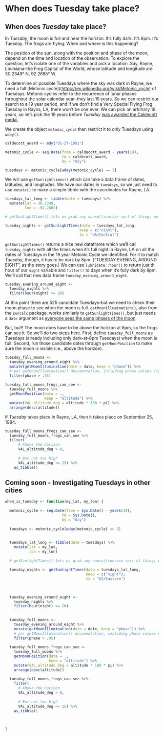 When does Tuesday take place?
================

## When does *Tuesday* take place?

In *Tuesday*, the moon is full and near the horizon. It’s fully dark.
It’s 8pm. It’s Tuesday. The frogs are flying. When and where is this
happening?

The position of the sun, along with the position and phase of the moon,
depend on the time and location of the observation. To explore the
question, let’s isolate one of the variables and pick a location. Say,
Rayne, Louisiana–the Frog Capital of the World, whose latitude and
longitude are 30.2349° N, 92.2685° W.

To determine all possible Tuesdays where the sky was dark in Rayne, we
need a full \[Metonic
cycle\])(<https://en.wikipedia.org/wiki/Metonic_cycle>) of Tuesdays.
Metonic cycles refer to the recurrence of lunar phases throughout the
solar calendar year–they last 19 years. So we can restrict our search to
a 19 year period, and if we don’t find a Very Special Flying Frog
Tuesday in Rayna, LA, there won’t be one ever. We can pick an arbitrary
19 years, so let’s pick the 19 years before *Tuesday* [was awarded the
Caldecott
medal](https://www.chicagotribune.com/news/ct-xpm-1992-01-28-9201090055-story.html).

We create the object `metonic_cycle` then restrict it to only Tuesdays
using `wday()`.

``` r
caldecott_award <- mdy("01-27-1992")

metonic_cycle <- seq.Date(from = caldecott_award - years(19), 
                          to = caldecott_award, 
                          by = "day")

tuesdays <- metonic_cycle[wday(metonic_cycle) == 3]
```

We will use `getSunlighttimes()` which can take a data.frame of dates,
latitudes, and longitudes. We have our dates in `tuesdays`, so we just
need to use `mutate()` to make a simple tibble with the coordinates for
Rayne, LA.

``` r
tuesdays_lat_long <- tibble(date = tuesdays) %>%
  mutate(lat = 30.2349,
         lon = -92.2685)

# getSunlightTimes() lets us grab any sunset/sunrise sort of thing; we just want to know when it's full night.

tuesday_nights <- getSunlightTimes(data = tuesdays_lat_long,
                                  keep = c("night"),
                                  tz = "US/Central") 
```

`getSunlightTimes()` returns a nice new dataframe which we’ll call
`tuesday_nights` with all the times when it’s full night in Rayne, LA on
all the dates of Tuesdays in the 19 year Metonic Cycle we identified.
For it to match *Tuesday*, though, it has to be dark by 8pm. (“TUESDAY
EVENING, AROUND EIGHT”, as the story goes.) We can use
`lubridate::hour()` to return just th hour of our `night` variable and
`filter()` to days when it’s fully dark by 8pm. We’ll call that new data
frame `tuesday_evening_around_eight`.

``` r
tuesday_evening_around_eight <- 
  tuesday_nights %>%
  filter(hour(night) >= 20) 
```

At this point there are 525 candidate Tuesdays–but we need to check
their moon phase to see when the moon is full. `getMoonIllumination()`,
also from the `suncalc` package, works similarly to
`getSunlightTimes()`, but just needs a `date` argument as [everyone sees
the same phases of the
moon](https://moon.nasa.gov/inside-and-out/top-moon-questions/).

But, but!! The moon does have to be above the horizon at 8pm, so the
frogs can see it. So we’ll do two steps here. First, define
`tuesday_full_moons` as Tuesdays (already including only dark-at-8pm
Tuesdays) when the moon is full. Second, run those candidate dates
through `getMoonPosition` to make sure the moon is visible (i.e., above
the horizon).

``` r
tuesday_full_moons <- 
  tuesday_evening_around_eight %>%
  mutate(getMoonIllumination(date = date, keep = "phase")) %>%
  # per getMoonIllumination() documentation, including phase values close to 1 as full.
  filter(phase > .95) 
  
tuesday_full_moons_frogs_can_see <- 
  tuesday_full_moons %>%
  getMoonPosition(data = .,
                  keep = "altitude") %>%
  mutate(VAL_altitude_deg = altitude * 180 * pi) %>%
  arrange(desc(altitude))
```

If *Tuesday* takes place in Rayne, LA, then it takes place on September
25, 1984.

``` r
tuesday_full_moons_frogs_can_see <- 
  tuesday_full_moons_frogs_can_see %>%
  filter(
      # Above the horizon
      VAL_altitude_deg > 0,
      
      # But not too high
      VAL_altitude_deg <= 25) %>% 
    as_tibble()
```

## Coming soon - Investigating Tuesdays in other cities

``` r
when_is_tuesday <- function(my_lat, my_lon) {
  
  metonic_cycle <- seq.Date(from = Sys.Date() - years(19), 
                          to = Sys.Date(), 
                          by = "day")
  
  tuesdays <- metonic_cycle[wday(metonic_cycle) == 3]
  
  
  tuesdays_lat_long <- tibble(date = tuesdays) %>%
    mutate(lat = my_lat,
           lon = my_lon)
  
  # getSunlightTimes() lets us grab any sunset/sunrise sort of thing; we just want to know when it's full night.
  
  tuesday_nights <- getSunlightTimes(data = tuesdays_lat_long,
                                     keep = c("night"),
                                     tz = "US/Eastern") 
  
  
    
  tuesday_evening_around_eight <- 
    tuesday_nights %>%
    filter(hour(night) >= 20) 
  
    
  tuesday_full_moons <- 
    tuesday_evening_around_eight %>%
    mutate(getMoonIllumination(date = date, keep = "phase")) %>%
    # per getMoonIllumination() documentation, including phase values close to 1 as full.
    filter(phase > .95) 
    
  tuesday_full_moons_frogs_can_see <- 
    tuesday_full_moons %>%
    getMoonPosition(data = .,
                    keep = "altitude") %>%
    mutate(VAL_altitude_deg = altitude * 180 * pi) %>%
    arrange(desc(altitude))
  
  tuesday_full_moons_frogs_can_see %>%
    filter(
      # Above the horizon
      VAL_altitude_deg > 0,
      
      # But not too high
      VAL_altitude_deg <= 25) %>% 
    as_tibble()
  
    
  
}
```
